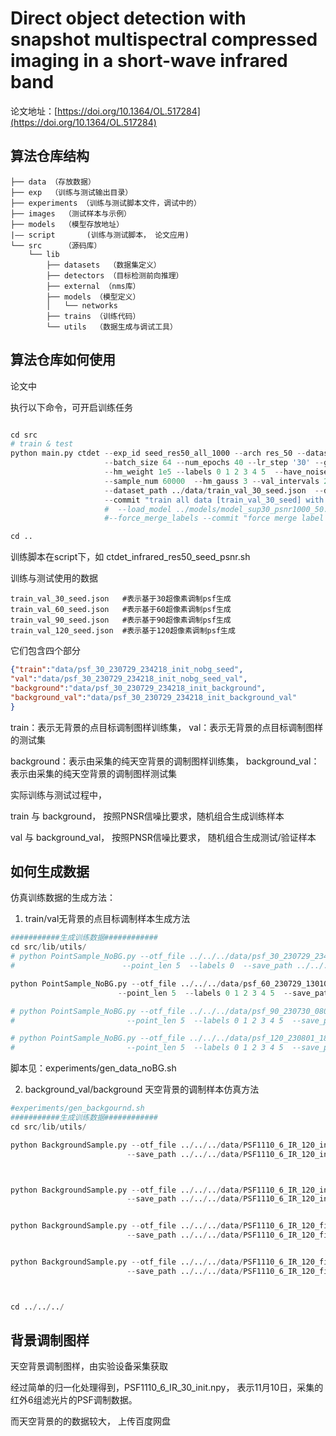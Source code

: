 # Direct object detection with snapshot multispectral compressed imaging in a short-wave infrared band

论文地址：[https://doi.org/10.1364/OL.517284](https://doi.org/10.1364/OL.517284)


## 算法仓库结构


```
├── data （存放数据）
├── exp  （训练与测试输出目录）
├── experiments （训练与测试脚本文件，调试中的）
├── images	（测试样本与示例）
├── models	（模型存放地址）
|—— script       (训练与测试脚本， 论文应用)
└── src		（源码库）
    └── lib
        ├── datasets  （数据集定义）
        ├── detectors （目标检测前向推理）
        ├── external （nms库）
        ├── models （模型定义）
        │   └── networks
        ├── trains （训练代码）
        └── utils  （数据生成与调试工具）

```

## 算法仓库如何使用

论文中

执行以下命令，可开启训练任务

```python

cd src
# train & test
python main.py ctdet --exp_id seed_res50_all_1000 --arch res_50 --dataset point --mse_loss \
                     --batch_size 64 --num_epochs 40 --lr_step '30' --gpus 1 --debug 0 \
                     --hm_weight 1e5 --labels 0 1 2 3 4 5  --have_noise False --noise_sigma 0.02\
                     --sample_num 60000  --hm_gauss 3 --val_intervals 2 \
                     --dataset_path ../data/train_val_30_seed.json  --data_mode all --psnr 1000 1001 \
                     --commit "train all data [train_val_30_seed] with resnet50 psnr=1000, without noise" \
                     #  --load_model ../models/model_sup30_psnr1000_50.pth
                     #--force_merge_labels --commit "force merge label for all data, just eval local precise"

cd ..

```

训练脚本在script下，如 ctdet_infrared_res50_seed_psnr.sh

训练与测试使用的数据 

```
train_val_30_seed.json   #表示基于30超像素调制psf生成
train_val_60_seed.json   #表示基于60超像素调制psf生成
train_val_90_seed.json   #表示基于90超像素调制psf生成
train_val_120_seed.json  #表示基于120超像素调制psf生成

```

它们包含四个部分

```json
{"train":"data/psf_30_230729_234218_init_nobg_seed",
"val":"data/psf_30_230729_234218_init_nobg_seed_val",
"background":"data/psf_30_230729_234218_init_background",
"background_val":"data/psf_30_230729_234218_init_background_val"
}
```

train：表示无背景的点目标调制图样训练集， val：表示无背景的点目标调制图样的测试集

background：表示由采集的纯天空背景的调制图样训练集， background_val：表示由采集的纯天空背景的调制图样测试集

实际训练与测试过程中， 

train 与 background， 按照PNSR信噪比要求，随机组合生成训练样本

val 与 background_val， 按照PNSR信噪比要求， 随机组合生成测试/验证样本



## 如何生成数据

仿真训练数据的生成方法：

1. train/val无背景的点目标调制样本生成方法

```python
###########生成训练数据############
cd src/lib/utils/
# python PointSample_NoBG.py --otf_file ../../../data/psf_30_230729_234218_init.npy --point_type gauss --weight_mode onehot \
#                        --point_len 5  --labels 0  --save_path ../../../data/one_background --num 10 --jobs 16

python PointSample_NoBG.py --otf_file ../../../data/psf_60_230729_130106_init.npy --point_type gauss --weight_mode rand \
                        --point_len 5  --labels 0 1 2 3 4 5  --save_path ../../../data/psf_60_230729_130106_init_nobg_seed --num 20000 --jobs 16

# python PointSample_NoBG.py --otf_file ../../../data/psf_90_230730_080929_init.npy --point_type gauss --weight_mode rand \
#                         --point_len 5  --labels 0 1 2 3 4 5  --save_path ../../../data/psf_90_230730_080929_init_nobg_seed --num 20000 --jobs 16

# python PointSample_NoBG.py --otf_file ../../../data/psf_120_230801_180614_init.npy --point_type gauss --weight_mode rand \
#                         --point_len 5  --labels 0 1 2 3 4 5  --save_path ../../../data/psf_120_230801_180614_init_nobg_seed --num 20000 --jobs 16

```

脚本见：experiments/gen_data_noBG.sh

2. background_val/background 天空背景的调制样本仿真方法

```python
#experiments/gen_backgournd.sh
###########生成训练数据############
cd src/lib/utils/

python BackgroundSample.py --otf_file ../../../data/PSF1110_6_IR_120_init.npy \
                          --save_path ../../../data/PSF1110_6_IR_120_init_background_val --jobs 10



python BackgroundSample.py --otf_file ../../../data/PSF1110_6_IR_120_init.npy \
                          --save_path ../../../data/PSF1110_6_IR_120_init_background --jobs 10


python BackgroundSample.py --otf_file ../../../data/PSF1110_6_IR_120_final.npy \
                          --save_path ../../../data/PSF1110_6_IR_120_final_background_val --jobs 10


python BackgroundSample.py --otf_file ../../../data/PSF1110_6_IR_120_final.npy \
                          --save_path ../../../data/PSF1110_6_IR_120_final_background --jobs 10



cd ../../../


```

## 背景调制图样

天空背景调制图样，由实验设备采集获取

经过简单的归一化处理得到，PSF1110_6_IR_30_init.npy， 表示11月10日，采集的红外6组滤光片的PSF调制数据。

而天空背景的的数据较大， 上传百度网盘
